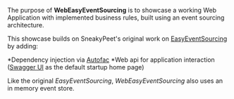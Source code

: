 The purpose of **WebEasyEventSourcing** is to showcase a working Web Application with implemented business rules, built using an event sourcing architecture. 

This showcase builds on SneakyPeet's original work on [EasyEventSourcing](https://github.com/SneakyPeet/EasyEventSourcing) by adding:

*Dependency injection via [Autofac](http://autofac.org/)
*Web api for application interaction ([Swagger UI](http://swagger.io/swagger-ui/) as the default startup home page)

Like the original *EasyEventSourcing*, *WebEasyEventSourcing* also uses an in memory event store.